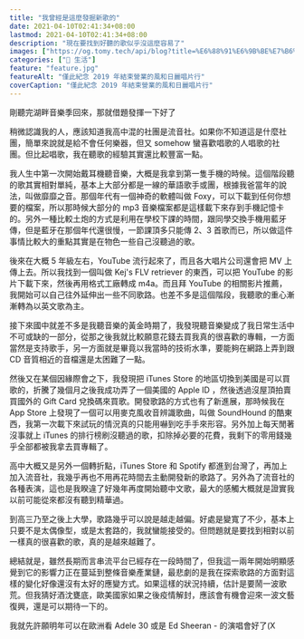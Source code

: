 ```yaml
---
title: "我曾經是這麼發掘新歌的"
date: 2021-04-10T02:41:34+08:00
lastmod: 2021-04-10T02:41:34+08:00
description: "現在要找到好聽的歌似乎沒這麼容易了"
images: ["https://og.tomy.tech/api/blog?title=%E6%88%91%E6%9B%BE%E7%B6%93%E6%98%AF%E9%80%99%E9%BA%BC%E7%99%BC%E6%8E%98%E6%96%B0%E6%AD%8C%E7%9A%84"]
categories: ["🍫 生活"]
feature: "feature.jpg"
featureAlt: "僅此紀念 2019 年結束營業的風和日麗唱片行"
coverCaption: "僅此紀念 2019 年結束營業的風和日麗唱片行"
---
```


剛聽完湖畔音樂季回來，那就借題發揮一下好了

稍微認識我的人，應該知道我高中混的社團是流音社。如果你不知道這是什麼社團，簡單來說就是給不會任何樂器，但又 somehow 蠻喜歡唱歌的人唱歌的社團。但比起唱歌，我在聽歌的經驗其實還比較豐富一點。

我人生中第一次開始戴耳機聽音樂，大概是我拿到第一隻手機的時候。這個階段聽的歌其實相對單純，基本上大部分都是一線的華語歌手或團，根據我爸當年的說法，叫做靡靡之音。那個年代有一個神奇的軟體叫做 Foxy，可以下載到任何你想要的檔案，所以那時候大部分的 mp3 音樂檔案都是這樣載下來存到手機記憶卡的。另外一種比較土炮的方式是利用在學校下課的時間，跟同學交換手機用藍牙傳，但是藍牙在那個年代還很慢，一節課頂多只能傳 2、3 首歌而已，所以做這件事情比較大的重點其實是在物色一些自己沒聽過的歌。

後來在大概 5 年級左右，YouTube 流行起來了，而且各大唱片公司還會把 MV 上傳上去。所以我找到一個叫做 Kej's FLV retriever 的東西，可以把 YouTube 的影片下載下來，然後再用格式工廠轉成 m4a。而且拜 YouTube 的相關影片推薦，我開始可以自己往外延伸出一些不同歌路。也差不多是這個階段，我聽歌的重心漸漸轉為以英文歌為主。

接下來國中就差不多是我聽音樂的黃金時期了，我發現聽音樂變成了我日常生活中不可或缺的一部分，從那之後我就比較願意花錢去買我真的很喜歡的專輯，一方面當然是支持歌手，另一方面就是畢竟以我當時的技術水準，要能夠在網路上弄到跟 CD 音質相近的音檔還是太困難了一點。

然後又在某個因緣際會之下，我發現把 iTunes Store 的地區切換到美國是可以買歌的，折騰了幾個月之後我成功弄了一個美國的 Apple ID ，然後透過沒屋頂拍賣買國外的 Gift Card 兌換碼來買歌。開發歌路的方式也有了新進展，那時候我在 App Store 上發現了一個可以用麥克風收音辨識歌曲，叫做 SoundHound 的酷東西，我第一次載下來試玩的情況真的只能用嚇到吃手手來形容。另外加上每天閒著沒事就上 iTunes 的排行榜刷沒聽過的歌，扣除掉必要的花費，我剩下的零用錢幾乎全部都被我拿去買專輯了。

高中大概又是另外一個轉折點，iTunes Store 和 Spotify 都進到台灣了，再加上加入流音社，我幾乎再也不用再花時間去主動開發新的歌路了。另外為了流音社的各種表演，這也是我睽違了好幾年再度開始聽中文歌，最大的感觸大概就是證實我以前可能從來都沒有聽到精華過。

到高三乃至之後上大學，歌路幾乎可以說是越走越偏。好處是變寬了不少，基本上只要不是太偶像型，或是太套路的，我就蠻能接受的。但問題就是要找到相對以前一樣真的很喜歡的歌，真的是越來越難了。

總結就是，雖然長期而言串流平台已經存在一段時間了，但我這一兩年開始明顯感覺到它的影響力正在蔓延到整條音樂產業鏈，最悲劇的是我在探索歌路的方面對這樣的變化好像還沒有太好的應變方式。如果這樣的狀況持續，估計是要鬧一波歌荒。但我猜好酒沈甕底，歐美國家如果之後疫情解封，應該會有機會迎來一波文藝復興，還是可以期待一下的。

我就先許願明年可以在歐洲看 Adele 30 或是 Ed Sheeran - 的演唱會好了(X

